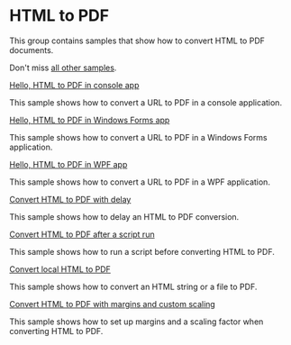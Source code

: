 # HTML to PDF 
This group contains samples that show how to convert HTML to PDF documents.

Don't miss [all other samples](/Samples).

[Hello, HTML to PDF in console app](/Samples/HtmlToPdf/HtmlToPdfConsole)

This sample shows how to convert a URL to PDF in a console application.

[Hello, HTML to PDF in Windows Forms app](/Samples/HtmlToPdf/HtmlToPdfWindowsForms)

This sample shows how to convert a URL to PDF in a Windows Forms application.

[Hello, HTML to PDF in WPF app](/Samples/HtmlToPdf/HtmlToPdfWpf)

This sample shows how to convert a URL to PDF in a WPF application.

[Convert HTML to PDF with delay](/Samples/HtmlToPdf/ConvertWithDelay)

This sample shows how to delay an HTML to PDF conversion.

[Convert HTML to PDF after a script run](/Samples/HtmlToPdf/ConvertAfterScriptRun)

This sample shows how to run a script before converting HTML to PDF.

[Convert local HTML to PDF](/Samples/HtmlToPdf/ConvertLocalHtml)

This sample shows how to convert an HTML string or a file to PDF.

[Convert HTML to PDF with margins and custom scaling](/Samples/HtmlToPdf/ConvertWithMarginsAndScale)

This sample shows how to set up margins and a scaling factor when converting HTML to PDF.
